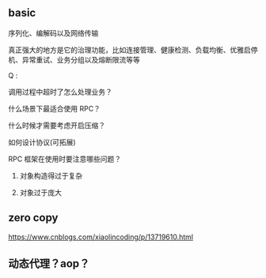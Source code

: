 ## basic 

序列化、编解码以及网络传输

真正强大的地方是它的治理功能，比如连接管理、健康检测、负载均衡、优雅启停机、异常重试、业务分组以及熔断限流等等

Q : 

调用过程中超时了怎么处理业务？

什么场景下最适合使用 RPC？

什么时候才需要考虑开启压缩？

如何设计协议(可拓展)

RPC 框架在使用时要注意哪些问题？

1. 对象构造得过于复杂

2. 对象过于庞大

## zero copy

https://www.cnblogs.com/xiaolincoding/p/13719610.html


## 动态代理？aop？
